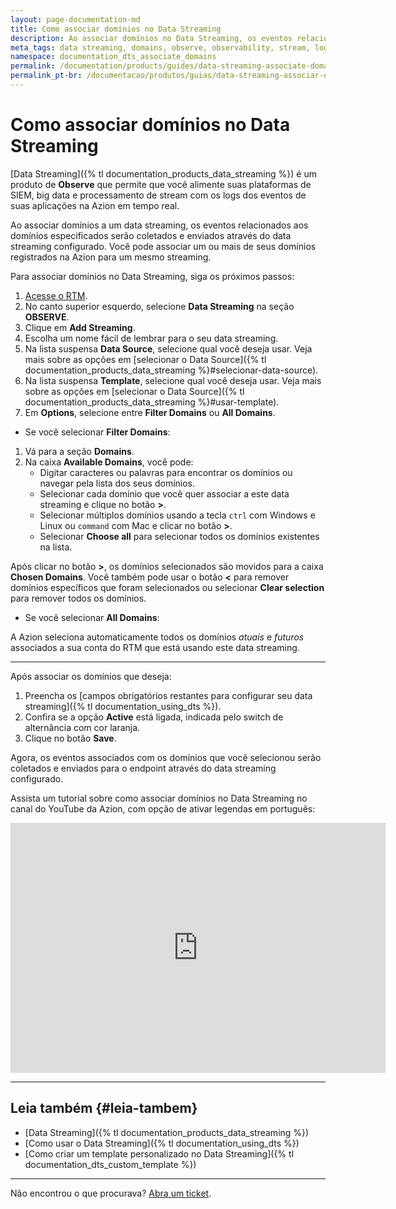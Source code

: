 ```yaml
---
layout: page-documentation-md
title: Como associar domínios no Data Streaming
description: Ao associar domínios no Data Streaming, os eventos relacionados aos domínios especificados serão coletados e enviados para o endpoint.
meta_tags: data streaming, domains, observe, observability, stream, logs
namespace: documentation_dts_associate_domains
permalink: /documentation/products/guides/data-streaming-associate-domains/
permalink_pt-br: /documentacao/produtos/guias/data-streaming-associar-dominios/
---
```


# Como associar domínios no Data Streaming

[Data Streaming]({% tl documentation_products_data_streaming %}) é um produto de **Observe** que permite que você alimente suas plataformas de SIEM, big data e processamento de stream com os logs dos eventos de suas aplicações na Azion em tempo real.

Ao associar domínios a um data streaming, os eventos relacionados aos domínios especificados serão coletados e enviados através do data streaming configurado. Você pode associar um ou mais de seus domínios registrados na Azion para um mesmo streaming.

Para associar domínios no Data Streaming, siga os próximos passos:

1. [Acesse o RTM](https://manager.azion.com/).
2. No canto superior esquerdo, selecione **Data Streaming** na seção **OBSERVE**.
3. Clique em **Add Streaming**.
4. Escolha um nome fácil de lembrar para o seu data streaming.
5. Na lista suspensa **Data Source**, selecione qual você deseja usar. Veja mais sobre as opções em [selecionar o Data Source]({% tl documentation_products_data_streaming %}#selecionar-data-source).
6. Na lista suspensa **Template**, selecione qual você deseja usar. Veja mais sobre as opções em [selecionar o Data Source]({% tl documentation_products_data_streaming %}#usar-template).
7. Em **Options**, selecione entre **Filter Domains** ou **All Domains**.

- Se você selecionar **Filter Domains**:

1. Vá para a seção **Domains**.
2. Na caixa **Available Domains**, você pode:
    - Digitar caracteres ou palavras para encontrar os domínios ou navegar pela lista dos seus domínios.
    - Selecionar cada domínio que você quer associar a este data streaming e clique no botão **>**.
    - Selecionar múltiplos domínios usando a tecla `ctrl` com Windows e Linux ou `command` com Mac e clicar no botão **>**.
    - Selecionar **Choose all** para selecionar todos os domínios existentes na lista.

Após clicar no botão **>**, os domínios selecionados são movidos para a caixa **Chosen Domains**. Você também pode usar o botão **<** para remover domínios específicos que foram selecionados ou selecionar **Clear selection** para remover todos os domínios.

- Se você selecionar **All Domains**:

A Azion seleciona automaticamente todos os domínios *atuais* e *futuros* associados a sua conta do RTM que está usando este data streaming.

---

Após associar os domínios que deseja:

1. Preencha os [campos obrigatórios restantes para configurar seu data streaming]({% tl documentation_using_dts %}).
2. Confira se a opção **Active** está ligada, indicada pelo switch de alternância com cor laranja.
3. Clique no botão **Save**.

Agora, os eventos associados com os domínios que você selecionou serão coletados e enviados para o endpoint através do data streaming configurado.

Assista um tutorial sobre como associar domínios no Data Streaming no canal do YouTube da Azion, com opção de ativar legendas em português:

<iframe
   src="https://www.youtube.com/embed/RYcfesOFNns"
   loading="lazy"
   width="600"
   height="400"
   title="How to associate domains on Data Streaming"
   frameborder="0"
   allow="accelerometer; autoplay; clipboard-write; encrypted-media; gyroscope; picture-in-picture; web-share"
   allowfullscreen></iframe>

---

## Leia também {#leia-tambem}

- [Data Streaming]({% tl documentation_products_data_streaming %})
- [Como usar o Data Streaming]({% tl documentation_using_dts %})
- [Como criar um template personalizado no Data Streaming]({% tl documentation_dts_custom_template %})

---

Não encontrou o que procurava? [Abra um ticket](https://tickets.azion.com/).
